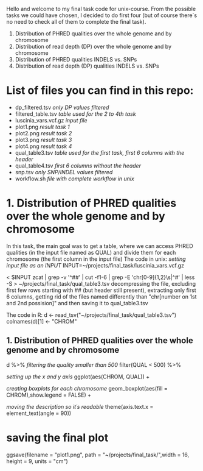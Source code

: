 Hello and welcome to my final task code for unix-course. 
From the possible tasks we could have chosen, I decided to do first four (but of course there´s no need to check all of them to complete the final task).
1. Distribution of PHRED qualities over the whole genome and by chromosome
2. Distribution of read depth (DP) over the whole genome and by chromosome
3. Distribution of PHRED qualities INDELS vs. SNPs
4. Distribution of read depth (DP) qualities INDELS vs. SNPs


# List of files you can find in this repo:
- dp_filtered.tsv  *only DP values filtered*
- filtered_table.tsv *table used for the 2 to 4th task*
- luscinia_vars.vcf.gz *input file*
- plot1.png *result task 1*
- plot2.png *result task 2*
- plot3.png *result task 3*
- plot4.png *result task 4*
- qual_table3.tsv *table used for the first task, first 6 columns with the header*
- qual_table4.tsv  *first 6 columns without the header*
- snp.tsv  *only SNP/INDEL values filtered*
- workflow.sh  *file with complete workflow in unix*

# 1. Distribution of PHRED qualities over the whole genome and by chromosome
In this task, the main goal was to get a table, where we can access PHRED qualities (in the input file named as QUAL) and divide them for each chromosome (the first column in the input file)
The code in unix:
*setting input file as an INPUT*
INPUT=~/projects/final_task/luscinia_vars.vcf.gz  

< $INPUT zcat | grep -v '^##' | cut -f1-6 | grep -E 'chr[0-9]{1,2}\s|^#' | less -S  > ~/projects/final_task/qual_table3.tsv
decompressing the file, excluding first few rows starting with ## (but header still present), extracting only first 6 columns, getting rid of the files named differently than "chr[number on 1st and 2nd possision]" and then saving it to qual_table3.tsv

The code in R:
d <- read_tsv("~/projects/final_task/qual_table3.tsv")
colnames(d)[1] <- "CHROM"

## 1. Distribution of PHRED qualities over the whole genome and by chromosome
d %>% 
    *filtering the quality smaller than 500*
  filter(QUAL < 500) %>% 
  
  *setting up the x and y axis*
  ggplot(aes(CHROM, QUAL)) + 

  *creating boxplots for each chromosome*
  geom_boxplot(aes(fill = CHROM),show.legend = FALSE) +

  *moving the description so it´s readable*
  theme(axis.text.x = element_text(angle = 90))

# saving the final plot
ggsave(filename = "plot1.png", path = "~/projects/final_task/",width = 16, height = 9, units = "cm")





